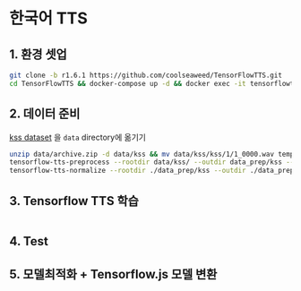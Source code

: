 # 한국어 TTS 


## 1. 환경 셋업
```bash
git clone -b r1.6.1 https://github.com/coolseaweed/TensorFlowTTS.git
cd TensorFlowTTS && docker-compose up -d && docker exec -it tensorflowtts_tensorflowtts_1 bash
```

## 2. 데이터 준비
[kss dataset](https://www.kaggle.com/bryanpark/korean-single-speaker-speech-dataset) 을 `data` directory에 옮기기
```bash
unzip data/archive.zip -d data/kss && mv data/kss/kss/1/1_0000.wav temp.wav && sox temp.wav -c 1 data/kss/kss/1/1_0000.wav && rm temp.wav
tensorflow-tts-preprocess --rootdir data/kss/ --outdir data_prep/kss --config preprocess/kss_preprocess.yaml --dataset kss
tensorflow-tts-normalize --rootdir ./data_prep/kss --outdir ./data_prep/kss --config preprocess/kss_preprocess.yaml --dataset kss

```

## 3. Tensorflow TTS 학습
```

```

## 4. Test

## 5. 모델최적화 + Tensorflow.js 모델 변환

